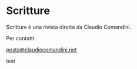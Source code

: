 # Scritture

Scritture &egrave;  una rivista diretta da Claudio Comandini.



Per contatti:

posta@claudiocomandini.net

test




